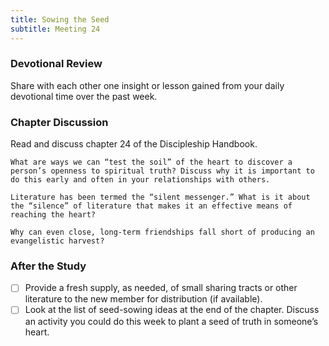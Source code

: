 ```yaml
---
title: Sowing the Seed
subtitle: Meeting 24
---
```


### Devotional Review

Share with each other one insight or lesson gained from your daily devotional time over the past week.

### Chapter Discussion

Read and discuss chapter 24 of the Discipleship Handbook.

`What are ways we can “test the soil” of the heart to discover a person’s openness to spiritual truth? Discuss why it is important to do this early and often in your relationships with others.`

`Literature has been termed the “silent messenger.” What is it about the “silence” of literature that makes it an effective means of reaching the heart?`

`Why can even close, long-term friendships fall short of producing an evangelistic harvest?`

### After the Study

- [ ] Provide a fresh supply, as needed, of small sharing tracts or other literature to the new member for distribution 
(if available).
- [ ] Look at the list of seed-sowing ideas at the end of the chapter. Discuss an activity you could do this week to plant a seed of truth in someone’s heart.